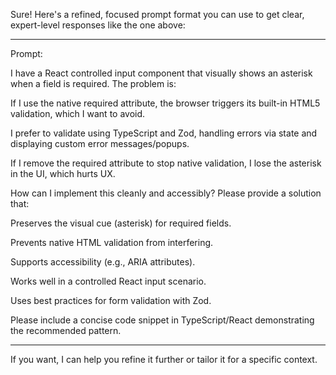 Sure! Here's a refined, focused prompt format you can use to get clear, expert-level responses like the one above:


---

Prompt:

I have a React controlled input component that visually shows an asterisk when a field is required. The problem is:

If I use the native required attribute, the browser triggers its built-in HTML5 validation, which I want to avoid.

I prefer to validate using TypeScript and Zod, handling errors via state and displaying custom error messages/popups.

If I remove the required attribute to stop native validation, I lose the asterisk in the UI, which hurts UX.


How can I implement this cleanly and accessibly? Please provide a solution that:

Preserves the visual cue (asterisk) for required fields.

Prevents native HTML validation from interfering.

Supports accessibility (e.g., ARIA attributes).

Works well in a controlled React input scenario.

Uses best practices for form validation with Zod.


Please include a concise code snippet in TypeScript/React demonstrating the recommended pattern.


---

If you want, I can help you refine it further or tailor it for a specific context.

